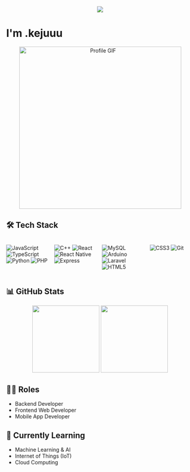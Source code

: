 <div align="center">
    <h3>
        <img src="https://readme-typing-svg.herokuapp.com/?lines=Hello,+World!;こんにちは世界!;¡Hola+Mundo!;Bonjour+le+monde!;Hallo+Welt!;Привет+мир!;你好世界!;안녕하세요+세계!&center=true&size=27&color=f75c7e">
    </h3>
</div>

# I'm .kejuuu

<div align="center">
    <img src="https://tenor.com/view/負けヒロインが多すぎる-makein-温水佳樹-gif-12957078471985056225.gif" alt="Profile GIF" width="435" />
</div>

## 🛠️ Tech Stack
<div style="display: grid; grid-template-columns: repeat(4, 1fr); gap: 10px;">
<div>

![JavaScript](https://img.shields.io/badge/-JavaScript-F7DF1E?style=flat-square&logo=javascript&logoColor=black)
![TypeScript](https://img.shields.io/badge/-TypeScript-3178C6?style=flat-square&logo=typescript&logoColor=white)
![Python](https://img.shields.io/badge/-Python-3776AB?style=flat-square&logo=python&logoColor=white)
![PHP](https://img.shields.io/badge/-PHP-777BB4?style=flat-square&logo=php&logoColor=white)

</div>
<div>

![C++](https://img.shields.io/badge/-C++-00599C?style=flat-square&logo=cplusplus&logoColor=white)
![React](https://img.shields.io/badge/-React-61DAFB?style=flat-square&logo=react&logoColor=black)
![React Native](https://img.shields.io/badge/-React_Native-61DAFB?style=flat-square&logo=react&logoColor=black)
![Express](https://img.shields.io/badge/-Express-000000?style=flat-square&logo=express&logoColor=white)

</div>
<div>

![MySQL](https://img.shields.io/badge/-MySQL-4479A1?style=flat-square&logo=mysql&logoColor=white)
![Arduino](https://img.shields.io/badge/-Arduino-00979D?style=flat-square&logo=arduino&logoColor=white)
![Laravel](https://img.shields.io/badge/-Laravel-FF2D20?style=flat-square&logo=laravel&logoColor=white)
![HTML5](https://img.shields.io/badge/-HTML5-E34F26?style=flat-square&logo=html5&logoColor=white)

</div>
<div>

![CSS3](https://img.shields.io/badge/-CSS3-1572B6?style=flat-square&logo=css3&logoColor=white)
![Git](https://img.shields.io/badge/-Git-F05032?style=flat-square&logo=git&logoColor=white)

</div>
</div>

## 📊 GitHub Stats
<div align="center">
    <img height="180em" src="https://github-readme-stats.vercel.app/api?username=1naichii&show_icons=true&theme=github_dark"/>
    <img height="180em" src="https://github-readme-streak-stats.herokuapp.com/?user=1naichii&theme=github-dark"/>
</div>

## 👨‍💻 Roles
- Backend Developer
- Frontend Web Developer
- Mobile App Developer

## 🌱 Currently Learning
- Machine Learning & AI
- Internet of Things (IoT)
- Cloud Computing

<!-- ## 📫 Connect With Me
[![LinkedIn](https://img.shields.io/badge/-LinkedIn-0077B5?style=flat-square&logo=linkedin&logoColor=white)](your-linkedin-url)
[![Twitter](https://img.shields.io/badge/-Twitter-1DA1F2?style=flat-square&logo=twitter&logoColor=white)](your-twitter-url) -->

